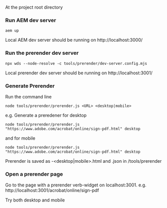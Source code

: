 At the project root directory

### Run AEM dev server
```
aem up
```

Local AEM dev server should be running on http://localhost:3000/

### Run the prerender dev server
```
npx wds --node-resolve -c tools/prerender/dev-server.config.mjs 
```
Local prerender dev server should be running on http://localhost:3001/

### Generate Prerender

Run the command line
```
node tools/prerender/prerender.js <URL> <desktop|mobile>
```
e.g.
Generate a preredener for desktop
```
node tools/prerender/prerender.js "https://www.adobe.com/acrobat/online/sign-pdf.html" desktop
```
and for mobile
```
node tools/prerender/prerender.js "https://www.adobe.com/acrobat/online/sign-pdf.html" desktop
```
Prerender is saved as <pagename>-<desktop|mobile>.html and .json in /tools/prerender

### Open a prerender page

Go to the page with a prerender verb-widget on localhost:3001. e.g.
http://localhost:3001/acrobat/online/sign-pdf

Try both desktop and mobile